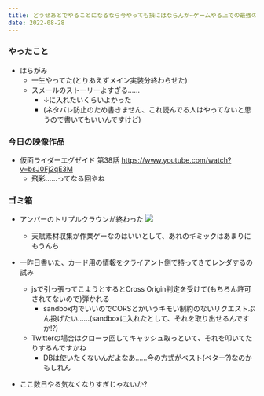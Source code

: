 ```yaml
---
title: どうせあとでやることになるなら今やっても損にはならんか←ゲームやる上での最強の言い訳
date: 2022-08-28
---
```

 
### やったこと
+ はらがみ  
  + 一生やってた(とりあえずメイン実装分終わらせた)
  + スメールのストーリーよすぎる……
    + ↓に入れたいくらいよかった
    + (ネタバレ防止のため書きません、これ読んでる人はやってないと思うので書いてもいいんですけど)

### 今日の映像作品
+ 仮面ライダーエグゼイド 第38話 <https://www.youtube.com/watch?v=bsJ0Fj2qE3M>
  + 飛彩……ってなる回やね

### ゴミ箱
+ アンバーのトリプルクラウンが終わった
  ![](https://pbs.twimg.com/media/FbPJc8eVEAAL5Bx?format=jpg)

  + 天賦素材収集が作業ゲーなのはいいとして、あれのギミックはあまりにもうんち

+ 一昨日書いた、カード用の情報をクライアント側で持ってきてレンダするの試み
  + jsで引っ張ってこようとするとCross Origin判定を受けて(もちろん許可されてないので)弾かれる
    + sandbox内でいいのでCORSとかいうキモい制約のないリクエストぶん投げたい……(sandboxに入れたとして、それを取り出せるんですか!?)
  + Twitterの場合はクローラ回してキャッシュ取っといて、それを叩いてたりするんですかね
    + DBは使いたくないんだよなあ……今の方式がベスト(ベター?)なのかもしれん


+ ここ数日やる気なくなりすぎじゃないか?
